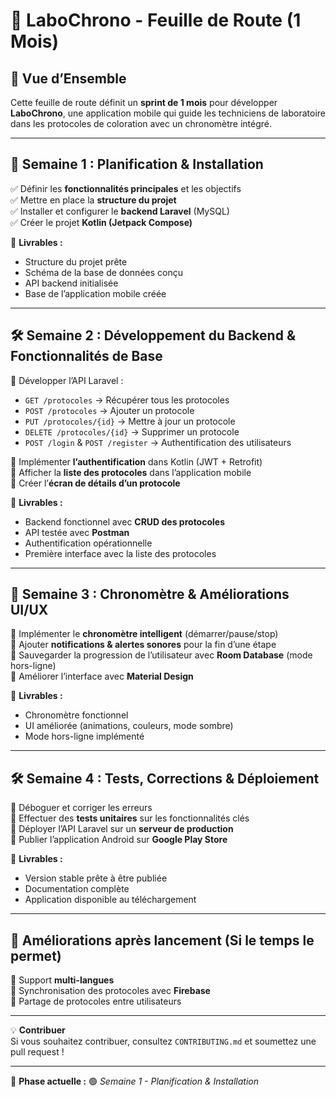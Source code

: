 # 🚀 LaboChrono - Feuille de Route (1 Mois)

## 📌 Vue d’Ensemble  
Cette feuille de route définit un **sprint de 1 mois** pour développer **LaboChrono**, une application mobile qui guide les techniciens de laboratoire dans les protocoles de coloration avec un chronomètre intégré.

---

## 📅 **Semaine 1 : Planification & Installation**  
✅ Définir les **fonctionnalités principales** et les objectifs  
✅ Mettre en place la **structure du projet**  
✅ Installer et configurer le **backend Laravel** (MySQL)  
✅ Créer le projet **Kotlin (Jetpack Compose)**  

🔹 **Livrables :**  
- Structure du projet prête  
- Schéma de la base de données conçu  
- API backend initialisée  
- Base de l’application mobile créée  

---

## 🛠 **Semaine 2 : Développement du Backend & Fonctionnalités de Base**  
🔹 Développer l’API Laravel :  
   - `GET /protocoles` → Récupérer tous les protocoles  
   - `POST /protocoles` → Ajouter un protocole  
   - `PUT /protocoles/{id}` → Mettre à jour un protocole  
   - `DELETE /protocoles/{id}` → Supprimer un protocole  
   - `POST /login` & `POST /register` → Authentification des utilisateurs  

🔹 Implémenter **l’authentification** dans Kotlin (JWT + Retrofit)  
🔹 Afficher la **liste des protocoles** dans l’application mobile  
🔹 Créer l’**écran de détails d’un protocole**  

🔹 **Livrables :**  
- Backend fonctionnel avec **CRUD des protocoles**  
- API testée avec **Postman**  
- Authentification opérationnelle  
- Première interface avec la liste des protocoles  

---

## 📱 **Semaine 3 : Chronomètre & Améliorations UI/UX**  
🔹 Implémenter le **chronomètre intelligent** (démarrer/pause/stop)  
🔹 Ajouter **notifications & alertes sonores** pour la fin d’une étape  
🔹 Sauvegarder la progression de l’utilisateur avec **Room Database** (mode hors-ligne)  
🔹 Améliorer l’interface avec **Material Design**  

🔹 **Livrables :**  
- Chronomètre fonctionnel  
- UI améliorée (animations, couleurs, mode sombre)  
- Mode hors-ligne implémenté  

---

## 🛠 **Semaine 4 : Tests, Corrections & Déploiement**  
🔹 Déboguer et corriger les erreurs  
🔹 Effectuer des **tests unitaires** sur les fonctionnalités clés  
🔹 Déployer l’API Laravel sur un **serveur de production**  
🔹 Publier l’application Android sur **Google Play Store**  

🔹 **Livrables :**  
- Version stable prête à être publiée  
- Documentation complète  
- Application disponible au téléchargement  

---

## 🚀 **Améliorations après lancement (Si le temps le permet)**  
🔸 Support **multi-langues**  
🔸 Synchronisation des protocoles avec **Firebase**  
🔸 Partage de protocoles entre utilisateurs  

---

💡 **Contribuer**  
Si vous souhaitez contribuer, consultez `CONTRIBUTING.md` et soumettez une pull request !  

---

📅 **Phase actuelle :** 🟢 _Semaine 1 - Planification & Installation_  
